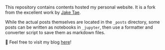 This repository contains contents hosted my personal website. 
It is a fork from the excellent work by [Jake Tae](https://jaketae.github.io).

While the actual posts themselves are located in the `_posts` directory, some posts can be written as notebooks in `_jupyter`, then use a formatter and converter script to save them as markdown files. 

🤗 Feel free to visit my blog [here](https://aymeric-roucher.github.io)!
